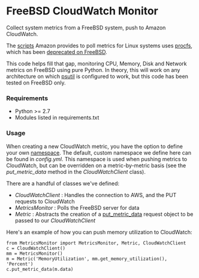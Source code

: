 # FreeBSD CloudWatch Monitor

Collect system metrics from a FreeBSD system, push to Amazon CloudWatch.

The [scripts](http://docs.aws.amazon.com/AWSEC2/latest/UserGuide/mon-scripts.html) Amazon provides to poll metrics for Linux systems uses [procfs](https://en.wikipedia.org/wiki/Procfs), which has been [deprecated on FreeBSD](https://lists.freebsd.org/pipermail/freebsd-fs/2011-February/010760.html). 

This code helps fill that gap, monitoring CPU, Memory, Disk and Network metrics on FreeBSD using pure Python. In theory, this will work on any architecture on which [psutil](https://github.com/giampaolo/psutil) is configured to work, but this code has been tested on FreeBSD only.

### Requirements

* Python >= 2.7
* Modules listed in requirements.txt

### Usage

When creating a new CloudWatch metric, you have the option to define your own [namespace](http://docs.aws.amazon.com/AmazonCloudWatch/latest/monitoring/aws-namespaces.html). The default, custom namespace we define here can be found in _config.yml_. This namespace is used when pushing metrics to CloudWatch, but can be overridden on a metric-by-metric basis (see the _put\_metric\_data_ method in the _CloudWatchClient_ class).

There are a handful of classes we've defined:

* _CloudWatchClient_ : Handles the connection to AWS, and the PUT requests to CloudWatch
* _MetricsMonitor_ : Polls the FreeBSD server for data
* _Metric_ : Abstracts the creation of a [put\_metric\_data](http://boto3.readthedocs.io/en/latest/reference/services/cloudwatch.html#CloudWatch.Client.put_metric_data) request object to be passed to our _CloudWatchClient_

Here's an example of how you can push memory utilization to CloudWatch:

    from MetricsMonitor import MetricsMonitor, Metric, CloudWatchClient
    c = CloudWatchClient()
    mm = MetricsMonitor()
    m = Metric('MemoryUtilization', mm.get_memory_utilization(), 'Percent')
    c.put_metric_data(m.data)
